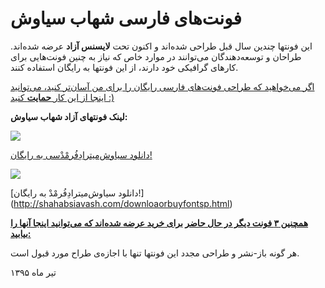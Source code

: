 # فونت‌های فارسی شهاب سیاوش

این فونتها چندین سال قبل طراحی شده‌اند و اکنون تحت **لایسنس آزاد** عرضه شده‌اند. طراحان و توسعه‌دهندگان می‌توانند در موارد خاص که نیاز به چنین فونت‌هایی برای کارهای گرافیکی خود دارند، از این فونتها به رایگان استفاده کنند.

[اگر می‌خواهید که طراحی فونت‌های فارسی رایگان را برای من آسان‌تر کنید، می‌توانید اینجا از این کار **حمایت** کنید :)](https://www.payping.ir/si47ash)

**لینک فونتهای آزاد شهاب سیاوش:**


![](http://shahabsiavash.com/36.jpg)

[دانلود سیاوش‌میترادِفُرمْدْسی به رایگان!](http://shahabsiavash.com/downloaorbuyfontsp.html)

![](http://shahabsiavash.com/9.jpg)

[دانلود سیاوش‌میترادِفُرمْدْ به رایگان!] (http://shahabsiavash.com/downloaorbuyfontsp.html)


[**همچنین ۳ فونت دیگر در حال حاضر برای خرید عرضه شده‌اند که می‌توانید اینجا آنها را بیابید:**](http://shahabsiavash.com/downloaorbuyfontsp.html)


هر گونه باز-نشر و طراحی مجدد این فونتها تنها با اجازه‌ی طراح مورد قبول است.

تیر ماه ۱۳۹۵

